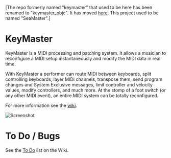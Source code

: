 [The repo formerly named "keymaster" that used to be here has been renamed
to "keymaster\_objc". It has moved
[here](https://github.com/jimm/keymaster_objc). This project used to be
named "SeaMaster".]

# KeyMaster

KeyMaster is a MIDI processing and patching system. It allows a musician to
reconfigure a MIDI setup instantaneously and modify the MIDI data in real
time.

With KeyMaster a performer can route MIDI between keyboards, split
controlling keyboards, layer MIDI channels, transpose them, send program
changes and System Exclusive messages, limit controller and velocity values,
modify controllers, and much more. At the stomp of a foot switch (or any
other MIDI event), an entire MIDI system can be totally reconfigured.

For more information see the [wiki](https://github.com/jimm/keymaster/wiki).

![Screenshot](https://raw.githubusercontent.com/wiki/jimm/keymaster/images/km_screen_shot.png)

# To Do / Bugs

See the [To Do](https://github.com/jimm/keymaster/wiki/To-Do) list on the
Wiki.

